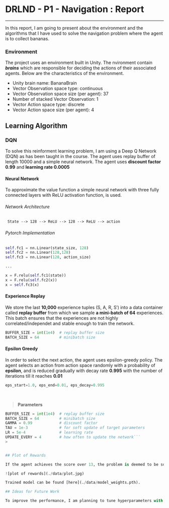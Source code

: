 # DRLND - P1 - Navigation : Report

---

In this report, I am going to present about the environment and the algorithms that I have used to solve the navigation problem where the agent is to collect bananas.

### Environment

The project uses an environment built in Unity. The nvironment contain **_brains_** which are responsible for deciding the actions of their associated agents. Below are the characteristics of the environment.

* Unity brain name: BananaBrain
* Vector Observation space type: continuous
* Vector Observation space size (per agent): 37
* Number of stacked Vector Observation: 1
* Vector Action space type: discrete
* Vector Action space size (per agent): 4

## Learning Algorithm

### DQN

To solve this reinforment learning problem, I am using a Deep Q Network (DQN) as has been taught in the course. The agent uses replay buffer of length 10000 and a simple neural network. The agent uses **discount factor 0.99** and **learning rate 0.0005**

#### Neural Network
To approximate the value function a simple neural network  with three fully connected layers with ReLU activation function, is used.

###### Network Architecture

`` State --> 128 --> ReLU --> 128 --> ReLU --> action``

###### Pytorch Implementation 

```python
self.fc1 = nn.Linear(state_size, 128)
self.fc2 = nn.Linear(128,128)
self.fc3 = nn.Linear(128, action_size)

...

x = F.relu(self.fc1(state))
x = F.relu(self.fc2(x))
x = self.fc3(x)
```

#### Experience Replay

We store the last **10,000** experience tuples (S, A, R, S′) into a data container called **replay buffer** from which we sample **a mini-batch of 64** experiences. This batch ensures that the experiences are not highly correlated/independet and stable enough to train the network. 

```python
BUFFER_SIZE = int(1e4)  # replay buffer size
BATCH_SIZE = 64         # minibatch size
```

#### Epsilon Greedy

In order to select the next action, the agent uses epsilon-greedy policy. The agent selects an action from action space randomly with a probability of **__epsilon__**, and is reduced gradually with decay rate **0.995** with the number of iterations till it reaches **0.01**

```python
eps_start=1.0, eps_end=0.01, eps_decay=0.995  
```
  
  <br>
  
> **Parameters**
```python
BUFFER_SIZE = int(1e4)  # replay buffer size
BATCH_SIZE = 64         # minibatch size
GAMMA = 0.99            # discount factor
TAU = 1e-3              # for soft update of target parameters
LR = 5e-4               # learning rate
UPDATE_EVERY = 4        # how often to update the network```
>


## Plot of Rewards

If the agent achieves the score over 13, the problem is deemed to be solved. After tuning of the parameters, I could solve the problem in **687  episodes**. The plot below shows the rewards per episode and moving average over last 100 episodes. 

![plot of rewards](./data/plot.jpg)

Trained model can be found [here](./data/model_weights.pth).

## Ideas for Future Work

To improve the performance, I am planning to tune hyperparameters with a grid search method and implement [Double DQN](https://arxiv.org/abs/1509.06461), [Dueling DQN](https://arxiv.org/abs/1511.06581), [Prioritized Experienced Replay](https://arxiv.org/abs/1511.05952).
